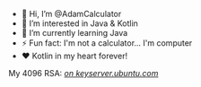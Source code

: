 - 👋 Hi, I’m @AdamCalculator
- 👀 I’m interested in Java & Kotlin
- 🌱 I’m currently learning Java
- ⚡ Fun fact: I'm not a calculator... I'm computer
- ❤️ Kotlin in my heart forever!

My 4096 RSA: [*on keyserver.ubuntu.com*](http://keyserver.ubuntu.com:11371/pks/lookup?search=C1DB343F0B7824FC9C4677826E58854B345342D6&fingerprint=on&op=index)
